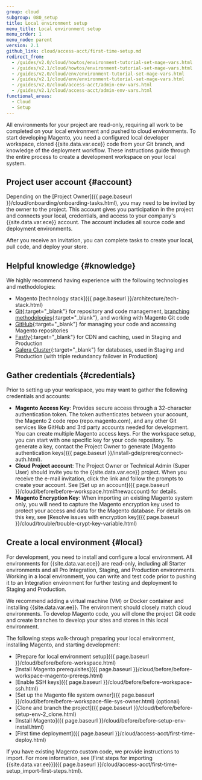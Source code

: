 ```yaml
---
group: cloud
subgroup: 080_setup
title: Local environment setup
menu_title: Local environment setup
menu_order: 1
menu_node: parent
version: 2.1
github_link: cloud/access-acct/first-time-setup.md
redirect_from:
  - /guides/v2.0/cloud/howtos/environment-tutorial-set-mage-vars.html
  - /guides/v2.1/cloud/howtos/environment-tutorial-set-mage-vars.html
  - /guides/v2.0/cloud/env/environment-tutorial-set-mage-vars.html
  - /guides/v2.1/cloud/env/environment-tutorial-set-mage-vars.html
  - /guides/v2.0/cloud/access-acct/admin-env-vars.html
  - /guides/v2.1/cloud/access-acct/admin-env-vars.html
functional_areas:
  - Cloud
  - Setup
---
```


All environments for your project are read-only, requiring all work to be completed on your local environment and pushed to cloud environments. To start developing Magento, you need a configured local developer workspace, cloned {{site.data.var.ece}} code from your Git branch, and knowledge of the deployment workflow. These instructions guide through the entire process to create a development workspace on your local system.

## Project user account {#account}

Depending on the [Project Owner]({{ page.baseurl }}/cloud/onboarding/onboarding-tasks.html), you may need to be invited by the owner to the project. This account gives you participation in the project and connects your local, credentials, and access to your company's {{site.data.var.ece}} account. The account includes all source code and deployment environments.

After you receive an invitation, you can complete tasks to create your local, pull code, and deploy your store.

## Helpful knowledge {#knowledge}

We highly recommend having experience with the following technologies and methodologies:

* Magento [technology stack]({{ page.baseurl }}/architecture/tech-stack.html)
* [Git](https://git-scm.com/){:target="\_blank"} for repository and code management, [branching methodologies](https://git-scm.com/book/en/v2/Git-Branching-Branching-Workflows){:target="\_blank"}, and working with Magento Git code
* [GitHub](https://github.com/){:target="\_blank"} for managing your code and accessing Magento repositories
* [Fastly](https://www.fastly.com/){:target="\_blank"} for CDN and caching, used in Staging and Production
* [Galera Cluster](http://galeracluster.com/){:target="\_blank"} for databases, used in Staging and Production (with triple redundancy failover in Production)

## Gather credentials {#credentials}

Prior to setting up your workspace, you may want to gather the following credentials and accounts:

* **Magento Access Key**: Provides secure access through a 32-character authentication token. The token authenticates between your account, the Magento 2 code repo (repo.magento.com), and any other Git services like GitHub and 3rd party accounts needed for development. You can create multiple Magento access keys. For the workspace setup, you can start with one specific key for your code repository. To generate a key, contact the Project Owner to generate [Magento authentication keys]({{ page.baseurl }}/install-gde/prereq/connect-auth.html).
* **Cloud Project account**: The Project Owner or Technical Admin (Super User) should invite you to the {{site.data.var.ece}} project. When you receive the e-mail invitation, click the link and follow the prompts to create your account. See [Set up an account]({{ page.baseurl }}/cloud/before/before-workspace.html#newaccount) for details.
* **Magento Encryption Key**: When importing an existing Magento system only, you will need to capture the Magento encryption key used to protect your access and data for the Magento database. For details on this key, see [Resolve issues with encryption key]({{ page.baseurl }}/cloud/trouble/trouble-crypt-key-variable.html)

## Create a local environment {#local}

For development, you need to install and configure a local environment. All environments for {{site.data.var.ece}} are read-only, including all Starter environments and all Pro Integration, Staging, and Production environments. Working in a local environment, you can write and test code prior to pushing it to an Integration environment for further testing and deployment to Staging and Production.

We recommend adding a virtual machine (VM) or Docker container and installing {{site.data.var.ee}}. The environment should closely match cloud environments. To develop Magento code, you will clone the project Git code and create branches to develop your sites and stores in this local environment.

The following steps walk-through preparing your local environment, installing Magento, and starting development:

*	[Prepare for local environment setup]({{ page.baseurl }}/cloud/before/before-workspace.html)
* [Install Magento prerequisites]({{ page.baseurl }}/cloud/before/before-workspace-magento-prereqs.html)
* [Enable SSH keys]({{ page.baseurl }}/cloud/before/before-workspace-ssh.html)
* [Set up the Magento file system owner]({{ page.baseurl }}/cloud/before/before-workspace-file-sys-owner.html) (optional)
* [Clone and branch the project]({{ page.baseurl }}/cloud/before/before-setup-env-2_clone.html)
* [Install Magento]({{ page.baseurl }}/cloud/before/before-setup-env-install.html)
* [First time deployment]({{ page.baseurl }}/cloud/access-acct/first-time-deploy.html)

If you have existing Magento custom code, we provide instructions to import. For more information, see [First steps for importing {{site.data.var.ee}}]({{ page.baseurl }}/cloud/access-acct/first-time-setup_import-first-steps.html).
